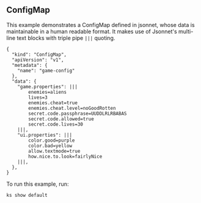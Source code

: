 ## ConfigMap
This example demonstrates a ConfigMap defined in jsonnet, whose data is maintainable in a human
readable format. It makes use of Jsonnet's multi-line text blocks with triple pipe `|||` quoting.

```
{
  "kind": "ConfigMap",
  "apiVersion": "v1",
  "metadata": {
    "name": "game-config"
  },
  "data": {
    "game.properties": |||
        enemies=aliens
        lives=3
        enemies.cheat=true
        enemies.cheat.level=noGoodRotten
        secret.code.passphrase=UUDDLRLRBABAS
        secret.code.allowed=true
        secret.code.lives=30
    |||,
    "ui.properties": |||
        color.good=purple
        color.bad=yellow
        allow.textmode=true
        how.nice.to.look=fairlyNice
    |||,
  },
}
```

To run this example, run:
```
ks show default
```

